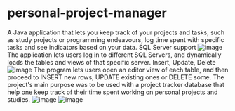 # personal-project-manager
A Java application that lets you keep track of your projects and tasks, such as study projects or programming endeavours, log time spent with specific tasks and see indicators based on your data.
SQL Server support
![image](https://github.com/raczmirko/personal-project-manager/assets/123543210/910959c5-c402-4d14-be8f-17e6518d25f3)
The application lets users log in to different SQL Servers, and dynamically loads the tables and views of that specific server. 
Insert, Update, Delete
![image](https://github.com/raczmirko/personal-project-manager/assets/123543210/3dfe132c-7a45-4446-9a71-416bc23f4ac0)
The program lets users open an editor view of each table, and then proceed to INSERT new rows, UPDATE existing ones or DELETE some.
The project's main purpose was to be used with a project tracker database that help one keep track of their time spent working on personal projects and studies.
![image](https://github.com/raczmirko/personal-project-manager/assets/123543210/02bfa209-822a-4b2c-917a-9e99536de8e3)
![image](https://github.com/raczmirko/personal-project-manager/assets/123543210/c0dd9efe-23ea-4b95-b2e8-007b57daa231)
